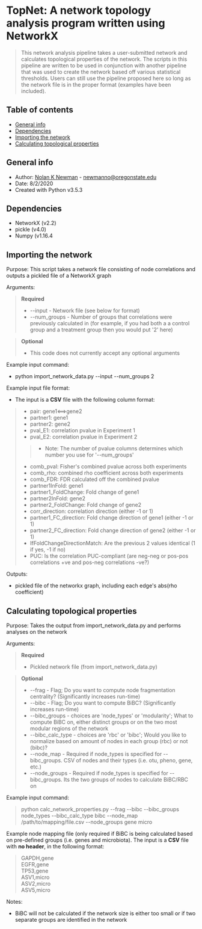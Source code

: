 # TopNet: A network topology analysis program written using NetworkX
> This network analysis pipeline takes a user-submitted network and calculates topological properties of the network. The scripts in this pipeline are written to be used in conjunction with another pipeline that was used to create the network based off various statistical thresholds. Users can still use the pipeline proposed here so long as the network file is in the proper format (examples have been included).

## Table of contents
* [General info](#general-info)
* [Dependencies](#dependencies)
* [Importing the network](#importing-the-network)
* [Calculating topological properties](#calculating-topological-properties)

## General info
* Author: [Nolan K Newman](http://blogs.oregonstate.edu/morgunshulzhenkolabs/members/nolan-newman/) - newmanno@oregonstate.edu
* Date: 8/2/2020
* Created with Python v3.5.3

## Dependencies
* NetworkX (v2.2)
* pickle (v4.0)
* Numpy (v1.16.4

## Importing the network
Purpose: This script takes a network file consisting of node correlations and outputs a pickled file of a NetworkX graph

Arguments:
> **Required**
> * --input	-	Network file (see below for format)
> * --num_groups	-	Number of groups that correlations were previously calculated in (for example, if you had both a a control group and a treatment group then you would put '2' here)

> **Optional**
> * This code does not currently accept any optional arguments
	
Example input command:
* python import_network_data.py --input <network file> --num_groups 2
	
Example input file format:
* The input is a **CSV** file with the following column format:

> * pair: gene1<==>gene2
> * partner1: gene1
> * partner2: gene2
> * pval_E1: correlation pvalue in Experiment 1
> * pval_E2: correlation pvalue in Experiment 2
>> * Note: The number of pvalue columns determines which number you use for '--num_groups'
> * comb_pval: Fisher's combined pvalue across both experiments
> * comb_rho: combined rho coefficient across both experiments
> * comb_FDR: FDR calculated off the combined pvalue
> * partner1InFold: gene1
> * partner1_FoldChange: Fold change of gene1
> * partner2InFold: gene2
> * partner2_FoldChange: Fold change of gene2
> * corr_direction: correlation direction (either -1 or 1)
> * partner1_FC_direction: Fold change direction of gene1 (either -1 or 1)
> * partner2_FC_direction: Fold change direction of gene2 (either -1 or 1)    
> * IfFoldChangeDirectionMatch: Are the previous 2 values identical (1 if yes, -1 if no)
> * PUC: Is the correlation PUC-compliant (are neg-neg or pos-pos correlations +ve and pos-neg correlations -ve?)

Outputs:
* pickled file of the networkx graph, including each edge's abs(rho coefficient)

## Calculating topological properties
Purpose: Takes the output from import_network_data.py and performs analyses on the network
	
Arguments:
> **Required**
> * Pickled network file (from import_network_data.py)

> **Optional**
> * --frag	-	Flag; Do you want to compute node fragmentation centrality? (Significantly increases run-time)
> * --bibc	-	Flag; Do you want to compute BiBC? (Significantly increases run-time)
> * --bibc_groups	-	choices are 'node_types' or 'modularity'; What to compute BiBC on, either distinct groups or on the two most modular regions of the network
> * --bibc_calc_type	-	choices are 'rbc' or 'bibc'; Would you like to normalize based on amount of nodes in each group (rbc) or not (bibc)?
> * --node_map	-	Required if node_types is specified for --bibc_groups. CSV of nodes and their types (i.e. otu, pheno, gene, etc.)		
> * --node_groups	-	Required if node_types is specified for --bibc_groups. Its the two groups of nodes to calculate BiBC/RBC on
	
Example input command:
> python calc_network_properties.py <pickled network file> --frag --bibc --bibc_groups node_types --bibc_calc_type bibc --node_map /path/to/mapping/file.csv --node_groups gene micro
	
Example node mapping file (only required if BiBC is being calculated based on pre-defined groups (i.e. genes and microbiota). The input is a **CSV** file with **no header**, in the following format:
> GAPDH,gene\
> EGFR,gene\
> TP53,gene\
> ASV1,micro\
> ASV2,micro\
> ASV5,micro

Notes: 
* BiBC will not be calculated if the network size is either too small or if two separate groups are identified in the network











